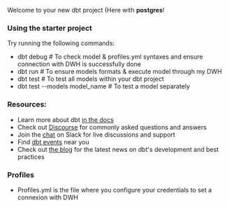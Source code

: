 Welcome to your new dbt project (Here with **postgres**!

### Using the starter project

Try running the following commands:
- dbt debug  # To check model & profiles.yml syntaxes and ensure connection with DWH is successfully done
- dbt run    # To ensure models formats & execute model through my DWH
- dbt test   # To test all models within your dbt project
- dbt test --models model_name # To test a model separately
  

### Resources:
- Learn more about dbt [in the docs](https://docs.getdbt.com/docs/introduction)
- Check out [Discourse](https://discourse.getdbt.com/) for commonly asked questions and answers
- Join the [chat](https://community.getdbt.com/) on Slack for live discussions and support
- Find [dbt events](https://events.getdbt.com) near you
- Check out [the blog](https://blog.getdbt.com/) for the latest news on dbt's development and best practices



### Profiles
- Profiles.yml is the file where you configure your credentials to set a connexion with DWH
